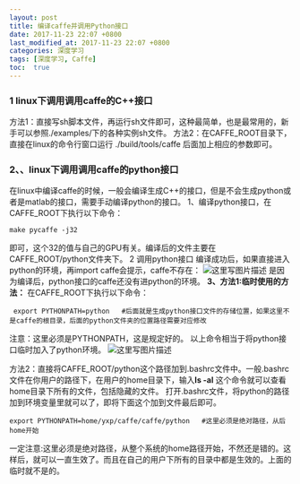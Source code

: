 ```yaml
---
layout: post
title: 编译caffe并调用Python接口
date: 2017-11-23 22:07 +0800
last_modified_at: 2017-11-23 22:07 +0800
categories: 深度学习
tags: [深度学习, Caffe]
toc:  true
---
```


### 1  linux下调用调用caffe的C++接口
 方法1：直接写sh脚本文件，再运行sh文件即可，这种最简单，也是最常用的，新手可以参照./examples/下的各种实例sh文件。
 方法2：在CAFFE_ROOT目录下，直接在linux的命令行窗口运行 ./build/tools/caffe 后面加上相应的参数即可。
### 2、、linux下调用调用caffe的python接口
 在linux中编译caffe的时候，一般会编译生成C++的接口，但是不会生成python或者是matlab的接口，需要手动编译python的接口。
 1、编译python接口，在CAFFE_ROOT下执行以下命令：
```
make pycaffe -j32
```
 即可，这个32的值与自己的GPU有关。编译后的文件主要在CAFFE_ROOT/python文件夹下。
 2 调用python接口
 编译成功后，如果直接进入python的环境，再import caffe会提示，caffe不存在：
 ![这里写图片描述](https://img-blog.csdnimg.cn/img_convert/a364bdf0e7ceaad178fe9f216d8ea2de.png)
 是因为编译后，python接口的caffe还没有进python的环境。
 **3、方法1:临时使用的方法：**
在CAFFE_ROOT下执行以下命令：

```
 export PYTHONPATH=python   #后面就是生成python接口文件的存储位置，如果这里不是caffe的根目录，后面的python文件夹的位置路径需要对应修改
```
 注意：这里必须是PYTHONPATH，这是规定好的。
 以上命令相当于将python接口临时加入了python环境。
 ![这里写图片描述](https://img-blog.csdnimg.cn/img_convert/1e5beda4cabeb881cd24b81de30e1cd6.png)

 方法2：直接将CAFFE_ROOT/python这个路径加到.bashrc文件中。一般.bashrc文件在你用户的路径下，在用户的home目录下，输入**ls -al** 这个命令就可以查看home目录下所有的文件，包括隐藏的文件。
 打开.bashrc文件，将python的路径加到环境变量里就可以了，即将下面这个加到文件最后即可。
```
export PYTHONPATH=home/yxp/caffe/caffe/python   #这里必须是绝对路径，从后home开始
```
 一定注意:这里必须是绝对路径，从整个系统的home路径开始，不然还是错的。这样后，就可以一直生效了。而且在自己的用户下所有的目录中都是生效的。上面的临时就不是的。